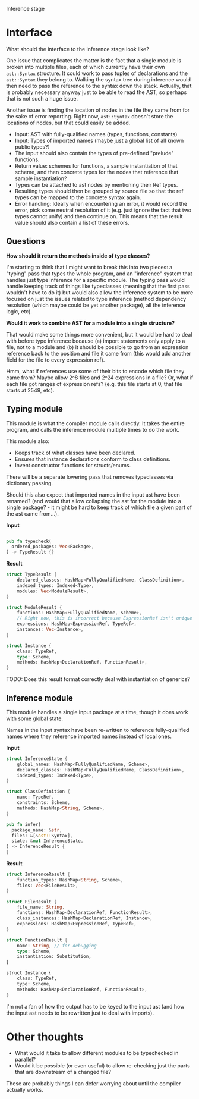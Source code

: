 Inference stage

# Interface

What should the interface to the inference stage look like?

One issue that complicates the matter is the fact that a single module is broken into multiple
files, each of which currently have their own `ast::Syntax` structure. It could work to pass tuples
of declarations and the `ast::Syntax` they belong to. Walking the syntax tree during inference would
then need to pass the reference to the syntax down the stack. Actually, that is probably necessary
anyway just to be able to read the AST, so perhaps that is not such a huge issue.

Another issue is finding the location of nodes in the file they came from for the sake of error
reporting. Right now, `ast::Syntax` doesn't store the locations of nodes, but that could easily be
added.

* Input: AST with fully-qualified names (types, functions, constants)
* Input: Types of imported names (maybe just a global list of all known public types?)
* The input should also contain the types of pre-defined "prelude" functions.
* Return value: schemes for functions, a sample instantiation of that scheme, and then concrete
  types for the nodes that reference that sample instantiation?
* Types can be attached to ast nodes by mentioning their Ref types.
* Resulting types should then be grouped by source file so that the ref types can be mapped to the
  concrete syntax again.
* Error handling: Ideally when encountering an error, it would record the error, pick some neutral
  resolution of it (e.g. just ignore the fact that two types cannot unify) and then continue
  on. This means that the result value should also contain a list of these errors.


## Questions

**How should it return the methods inside of type classes?**

I'm starting to think that I might want to break this into two pieces: a "typing" pass that types
the whole program, and an "inference" system that handles just type inference for a specific
module. The typing pass would handle keeping track of things like typeclasses (meaning that the
first pass wouldn't have to do it) but would also allow the inference system to be more focused on
just the issues related to type inference (method dependency resolution (which maybe could be yet
another package), all the inference logic, etc).

**Would it work to combine AST for a module into a single structure?**

That would make some things more convenient, but it would be hard to deal with before type inference
because (a) import statements only apply to a file, not to a module and (b) it should be possible to
go from an expression reference back to the position and file it came from (this would add another
field for the file to every expression ref).

Hmm, what if references use some of their bits to encode which file they came from? Maybe allow 2^8
files and 2^24 expressions in a file? Or, what if each file got ranges of expression refs?
(e.g. this file starts at 0, that file starts at 2549, etc).

## Typing module

This module is what the compiler module calls directly. It takes the entire program, and calls the
inference module multiple times to do the work.

This module also:

* Keeps track of what classes have been declared.
* Ensures that instance declarations conform to class definitions.
* Invent constructor functions for structs/enums.

There will be a separate lowering pass that removes typeclasses via dictionary passing.

Should this also expect that imported names in the input ast have been renamed? (and would that
allow collapsing the ast for the module into a single package? - it might be hard to keep track of
which file a given part of the ast came from...).


**Input**

```rust

pub fn typecheck(
  ordered_packages: Vec<Package>,
) -> TypeResult {}
```


**Result**

```rust
struct TypeResult {
	declared_classes: HashMap<FullyQualifiedName, ClassDefinition>,
	indexed_types: Indexed<Type>,
	modules: Vec<ModuleResult>,
}

struct ModuleResult {
	functions: HashMap<FullyQualifiedName, Scheme>,
	// Right now, this is incorrect because ExpressionRef isn't unique in a module
    expressions: HashMap<ExpressionRef, TypeRef>,
	instances: Vec<Instance>,
}

struct Instance {
    class: TypeRef,
	type: Scheme,
    methods: HashMap<DeclarationRef, FunctionResult>,
}
```

TODO: Does this result format correctly deal with instantiation of generics?


## Inference module

This module handles a single input package at a time, though it does work with some global state.

Names in the input syntax have been re-written to reference fully-qualified names where they
reference imported names instead of local ones.

**Input**

``` rust
struct InferenceState {
	global_names: HashMap<FullyQualifiedName, Scheme>,
	declared_classes: HashMap<FullyQualifiedName, ClassDefinition>,
	indexed_types: Indexed<Type>,
}

struct ClassDefinition {
    name: TypeRef,
	constraints: Scheme,
	methods: HashMap<String, Scheme>,
}

pub fn infer(
  package_name: &str,
  files: &[&ast::Syntax],
  state: &mut InferenceState,
) -> InferenceResult {
}
```

**Result**


```rust
struct InferenceResult {
    function_types: HashMap<String, Scheme>,
    files: Vec<FileResult>,
}

struct FileResult {
    file_name: String,
	functions: HashMap<DeclarationRef, FunctionResult>,
	class_instances: HashMap<DeclarationRef, Instance>,
	expressions: HashMap<ExpressionRef, TypeRef>,
}

struct FunctionResult {
	name: String, // for debugging
	type: Scheme,
	instantiation: Substitution,
}

struct Instance {
    class: TypeRef,
	type: Scheme,
    methods: HashMap<DeclarationRef, FunctionResult>,
}
```



I'm not a fan of how the output has to be keyed to the input ast (and how the input ast needs to be
rewritten just to deal with imports).


# Other thoughts

* What would it take to allow different modules to be typechecked in parallel?
* Would it be possible (or even useful) to allow re-checking just the parts that are downstream of a
  changed file?

These are probably things I can defer worrying about until the compiler actually works.

